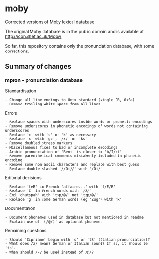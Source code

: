 # moby
Corrected versions of Moby lexical database

The original Moby database is in the public domain and is
available at http://icon.shef.ac.uk/Moby/

So far, this repository contains only the pronunciation
database, with some corrections.

## Summary of changes

### mpron - pronunciation database

Standardisation

    - Change all line endings to Unix standard (single CR, 0x0a)
    - Remove trailing white space from all lines

Errors

    - Replace spaces with underscores inside words or phonetic encodings
    - Remove underscores in phonetic encodings of words not containing underscores
    - Replace 'c' with 's' or 'k' as necessary
    - Replace 'x' with 'gz', '/x/' or 'ks'
    - Remove doubled stress markers
    - Miscellaneous fixes to bad or incomplete encodings
    - Arabic pronunciation of 'Bent' is closer to 'b/I/nt'
    - Remove parenthetical comments mistakenly included in phonetic encoding
    - Remove some non-ascii characters and replace with best guess
    - Replace double slashed '//Oi//' with '/Oi/'

Editorial decisions

    - Replace 'feR' in French 'affaire...' with 'f/E/R'
    - Replace 'Z' in French words with '/Z/'
    - End 'chutspah' with 'tsp/@/' not 'tzp/@/'
    - Replace 'g' in some German words (eg 'Zug') with 'k'

Documentation

    - Document phonemes used in database but not mentioned in readme
    - Explain use of '(/@/)' as optional phoneme.

Remaining questions

    - Should 'Cipriano' begin with 's' or 'tS' (Italian pronunciation)?
    - What does /z/ mean? German or Italian sound? If so, it should be 'ts'.
    - When should /-/ be used instead of /@/?

